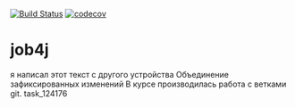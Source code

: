 [![Build Status](https://travis-ci.org/Ox1D666/job4j.svg?branch=master)](https://travis-ci.org/Ox1D666/job4j)
[![codecov](https://codecov.io/gh/Ox1D666/job4j/branch/master/graph/badge.svg)](https://codecov.io/gh/Ox1D666/job4j)

# job4j
я написал этот текст с другого устройства
Объединение зафиксированных изменений
В курсе производилась работа с ветками git.
task_124176

